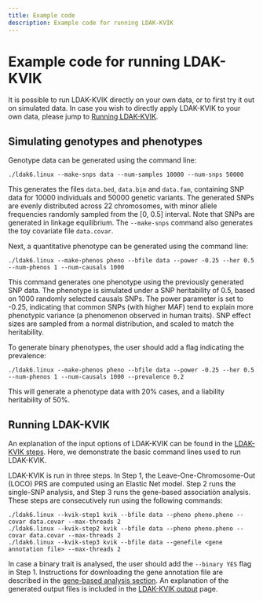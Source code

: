 ```yaml
---
title: Example code
description: Example code for running LDAK-KVIK
---
```


# Example code for running LDAK-KVIK

It is possible to run LDAK-KVIK directly on your own data, or to first try it out on simulated data. In case you wish to directly apply LDAK-KVIK to your own data, please jump to [Running LDAK-KVIK](#Running-LDAK-KVIK).

## Simulating genotypes and phenotypes

Genotype data can be generated using the command line:
```
./ldak6.linux --make-snps data --num-samples 10000 --num-snps 50000
```
This generates the files `data.bed`, `data.bim` and `data.fam`, containing SNP data for 10000 individuals and 50000 genetic variants. The generated SNPs are evenly distributed across 22 chromosomes, with minor allele frequencies randomly sampled from the [0, 0.5] interval. Note that SNPs are generated in linkage equilibrium. The `--make-snps` command also generates the toy covariate file `data.covar`. 

Next, a quantitative phenotype can be generated using the command line:
```
./ldak6.linux --make-phenos pheno --bfile data --power -0.25 --her 0.5 --num-phenos 1 --num-causals 1000
```
This command generates one phenotype using the previously generated SNP data. The phenotype is simulated under a SNP heritability of 0.5, based on 1000 randomly selected causals SNPs. The power parameter is set to -0.25, indicating that common SNPs (with higher MAF) tend to explain more phenotypic variance (a phenomenon observed in human traits). SNP effect sizes are sampled from a normal distribution, and scaled to match the heritability.   

To generate binary phenotypes, the user should add a flag indicating the prevalence:
```
./ldak6.linux --make-phenos pheno --bfile data --power -0.25 --her 0.5 --num-phenos 1 --num-causals 1000 --prevalence 0.2
```
This will generate a phenotype data with 20% cases, and a liability heritability of 50%. 

<a id="Running-LDAK-KVIK"></a>

## Running LDAK-KVIK

An explanation of the input options of LDAK-KVIK can be found in the [LDAK-KVIK steps](/docs/assoc/singlesnp). Here, we demonstrate the basic command lines used to run LDAK-KVIK.

LDAK-KVIK is run in three steps. In Step 1, the Leave-One-Chromosome-Out (LOCO) PRS are computed using an Elastic Net model. Step 2 runs the single-SNP analysis, and Step 3 runs the gene-based associatiòn analysis. These steps are consecutively run using the following commands:

```
./ldak6.linux --kvik-step1 kvik --bfile data --pheno pheno.pheno --covar data.covar --max-threads 2
./ldak6.linux --kvik-step2 kvik --bfile data --pheno pheno.pheno --covar data.covar --max-threads 2
./ldak6.linux --kvik-step3 kvik --bfile data --genefile <gene annotation file> --max-threads 2
```

In case a binary trait is analysed, the user should add the `--binary YES` flag in Step 1. Instructions for downloading the gene annotation file are described in the [gene-based analysis section](/docs/assoc/gene). An explanation of the generated output files is included in the [LDAK-KVIK output](/docs/output) page.